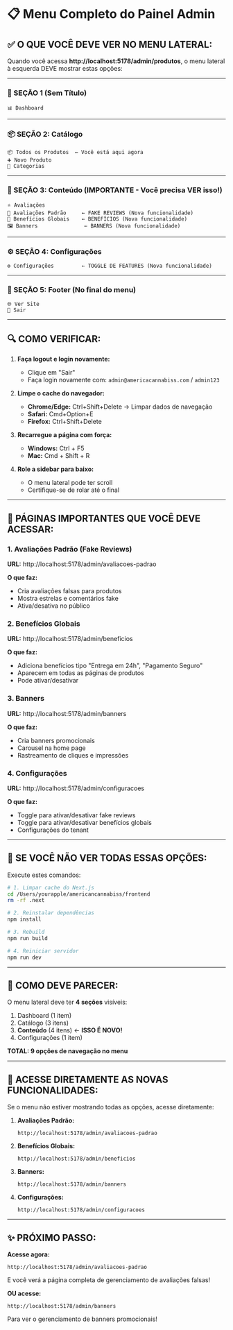 # 📋 Menu Completo do Painel Admin

## ✅ O QUE VOCÊ DEVE VER NO MENU LATERAL:

Quando você acessa **http://localhost:5178/admin/produtos**, o menu lateral à esquerda DEVE mostrar estas opções:

---

### 🎯 SEÇÃO 1 (Sem Título)
```
📊 Dashboard
```

---

### 📦 SEÇÃO 2: Catálogo
```
📦 Todos os Produtos  ← Você está aqui agora
➕ Novo Produto
📁 Categorias
```

---

### 🎨 SEÇÃO 3: Conteúdo (IMPORTANTE - Você precisa VER isso!)
```
⭐ Avaliações
💬 Avaliações Padrão     ← FAKE REVIEWS (Nova funcionalidade)
🎁 Benefícios Globais    ← BENEFÍCIOS (Nova funcionalidade)
🖼️ Banners               ← BANNERS (Nova funcionalidade)
```

---

### ⚙️ SEÇÃO 4: Configurações
```
⚙️ Configurações         ← TOGGLE DE FEATURES (Nova funcionalidade)
```

---

### 🔽 SEÇÃO 5: Footer (No final do menu)
```
🌐 Ver Site
🚪 Sair
```

---

## 🔍 COMO VERIFICAR:

1. **Faça logout e login novamente:**
   - Clique em "Sair"
   - Faça login novamente com: `admin@americacannabiss.com` / `admin123`

2. **Limpe o cache do navegador:**
   - **Chrome/Edge:** Ctrl+Shift+Delete → Limpar dados de navegação
   - **Safari:** Cmd+Option+E
   - **Firefox:** Ctrl+Shift+Delete

3. **Recarregue a página com força:**
   - **Windows:** Ctrl + F5
   - **Mac:** Cmd + Shift + R

4. **Role a sidebar para baixo:**
   - O menu lateral pode ter scroll
   - Certifique-se de rolar até o final

---

## 🎯 PÁGINAS IMPORTANTES QUE VOCÊ DEVE ACESSAR:

### 1. Avaliações Padrão (Fake Reviews)
**URL:** http://localhost:5178/admin/avaliacoes-padrao

**O que faz:**
- Cria avaliações falsas para produtos
- Mostra estrelas e comentários fake
- Ativa/desativa no público

### 2. Benefícios Globais
**URL:** http://localhost:5178/admin/beneficios

**O que faz:**
- Adiciona benefícios tipo "Entrega em 24h", "Pagamento Seguro"
- Aparecem em todas as páginas de produtos
- Pode ativar/desativar

### 3. Banners
**URL:** http://localhost:5178/admin/banners

**O que faz:**
- Cria banners promocionais
- Carousel na home page
- Rastreamento de cliques e impressões

### 4. Configurações
**URL:** http://localhost:5178/admin/configuracoes

**O que faz:**
- Toggle para ativar/desativar fake reviews
- Toggle para ativar/desativar benefícios globais
- Configurações do tenant

---

## 🚨 SE VOCÊ NÃO VER TODAS ESSAS OPÇÕES:

Execute estes comandos:

```bash
# 1. Limpar cache do Next.js
cd /Users/yourapple/americancannabiss/frontend
rm -rf .next

# 2. Reinstalar dependências
npm install

# 3. Rebuild
npm run build

# 4. Reiniciar servidor
npm run dev
```

---

## 📸 COMO DEVE PARECER:

O menu lateral deve ter **4 seções** visíveis:

1. Dashboard (1 item)
2. Catálogo (3 itens)
3. **Conteúdo** (4 itens) ← **ISSO É NOVO!**
4. Configurações (1 item)

**TOTAL: 9 opções de navegação no menu**

---

## 🎨 ACESSE DIRETAMENTE AS NOVAS FUNCIONALIDADES:

Se o menu não estiver mostrando todas as opções, acesse diretamente:

1. **Avaliações Padrão:**
   ```
   http://localhost:5178/admin/avaliacoes-padrao
   ```

2. **Benefícios Globais:**
   ```
   http://localhost:5178/admin/beneficios
   ```

3. **Banners:**
   ```
   http://localhost:5178/admin/banners
   ```

4. **Configurações:**
   ```
   http://localhost:5178/admin/configuracoes
   ```

---

## ✨ PRÓXIMO PASSO:

**Acesse agora:**
```
http://localhost:5178/admin/avaliacoes-padrao
```

E você verá a página completa de gerenciamento de avaliações falsas!

**OU acesse:**
```
http://localhost:5178/admin/banners
```

Para ver o gerenciamento de banners promocionais!
